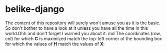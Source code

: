 # belike-django
The content of this repository will surely won't amuse you as it is the basic. So don't bother to have a look at it unless you have all the time in this world.Ohh and don't forget I warned you about it.
md`The coordinates (row, col) for which **C** is maximized match the top-left corner of the bounding box for which the values of **H** match the values of **X**:
